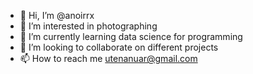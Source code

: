 - 👋 Hi, I’m @anoirrx
- 👀 I’m interested in photographing
- 🌱 I’m currently learning data science for programming
- 💞️ I’m looking to collaborate on different projects
- 📫 How to reach me utenanuar@gmail.com

<!---
anoirrx/anoirrx is a ✨ special ✨ repository because its `README.md` (this file) appears on your GitHub profile.
You can click the Preview link to take a look at your changes.
--->

